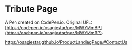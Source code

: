 # Tribute Page

A Pen created on CodePen.io. Original URL: [https://codepen.io/osagiestar/pen/MWYMmBP](https://codepen.io/osagiestar/pen/MWYMmBP).

https://osagiestar.github.io/ProductLandingPage/#ContactUs

